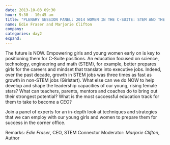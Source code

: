 ```yaml
---
date: 2013-10-03 09:30
hour: 9:30 - 10:45 am
title: "PLENARY SESSION PANEL: 2014 WOMEN IN THE C-SUITE: STEM AND THE OPPORTUNITY FOR WOMEN"
name: Edie Fraser and Marjorie Clifton
company:
categories: day2
expand:
---
```


The future is NOW. Empowering girls and young women early on is key to positioning them for C-Suite positions. An education focused on science, technology, engineering and math (STEM), for example, better prepares girls for the careers and mindset that translate into executive jobs. Indeed, over the past decade, growth in STEM jobs was three times as fast as growth in non-STEM jobs (Girlstart). What else can we do NOW to help develop and shape the leadership capacities of our young, rising female stars? What can teachers, parents, mentors and coaches do to bring out their strongest potential? What is the most successful education track for them to take to become a CEO?

Join a panel of experts for an in-depth look at techniques and strategies that we can employ with our young girls and women to prepare them for success in the corner office.

Remarks: _Edie Fraser_, CEO, STEM Connector 
Moderator: _Marjorie Clifton_, Author
